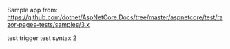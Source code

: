 Sample app from: https://github.com/dotnet/AspNetCore.Docs/tree/master/aspnetcore/test/razor-pages-tests/samples/3.x

test trigger test syntax 2
